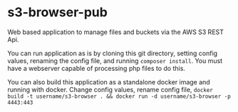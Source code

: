 # s3-browser-pub

Web based application to manage files and buckets via the AWS S3 REST Api. 

You can run application as is by cloning this git directory, setting config values, renaming the config file, and running `composer install`. You must have a webserver capable of processing php files to do this. 

You can also build this application as a standalone docker image and running with docker. Change config values, rename config file, `docker build -t username/s3-browser . && docker run -d username/s3-browser -p 4443:443`
